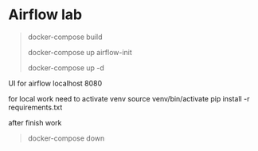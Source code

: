 # Airflow lab

> docker-compose build
> 
> docker-compose up airflow-init
>
> docker-compose up -d

UI for airflow localhost 8080

for local work need to activate venv
source venv/bin/activate
pip install -r requirements.txt


after finish work

> docker-compose down